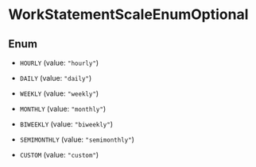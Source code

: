 

# WorkStatementScaleEnumOptional

## Enum


* `HOURLY` (value: `"hourly"`)

* `DAILY` (value: `"daily"`)

* `WEEKLY` (value: `"weekly"`)

* `MONTHLY` (value: `"monthly"`)

* `BIWEEKLY` (value: `"biweekly"`)

* `SEMIMONTHLY` (value: `"semimonthly"`)

* `CUSTOM` (value: `"custom"`)



